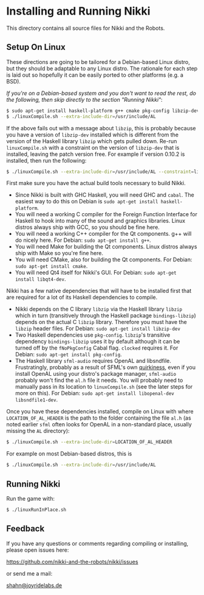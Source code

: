 Installing and Running Nikki
============================

This directory contains all source files for Nikki and the Robots. 

Setup On Linux
--------------

These directions are going to be tailored for a Debian-based Linux distro, but
they should be adaptable to any Linux distro. The rationale for each step is
laid out so hopefully it can be easily ported to other platforms (e.g. a BSD).

_If you're on a Debian-based system and you don't want to read the rest, do the
following, then skip directly to the section "Running Nikki"_:

``` bash
$ sudo apt-get install haskell-platform g++ cmake pkg-config libzip-dev libopenal-dev libsndfile1-dev
$ ./linuxCompile.sh --extra-include-dir=/usr/include/AL
```
If the above fails out with a message about `libzip`, this is probably because
you have a version of `libzip-dev` installed which is different from the version
of the Haskell library `libzip` which gets pulled down. Re-run `linuxCompile.sh`
with a constraint on the version of `libzip-dev` that is installed, leaving the
patch version free. For example if version 0.10.2 is installed, then run the
following:

``` bash
$ ./linuxCompile.sh --extra-include-dir=/usr/include/AL --constraint=libzip==0.10.*
```

First make sure you have the actual build tools necessary to build Nikki. 
+ Since Nikki is built with GHC Haskell, you will need GHC and `cabal`. The
  easiest way to do this on Debian is `sudo apt-get install haskell-platform`.
+ You will need a working C compiler for the Foreign Function Interface for
  Haskell to hook into many of the sound and graphics libraries. Linux distros
  always ship with GCC, so you should be fine here.
+ You will need a working C++ compiler for the Qt components. g++ will do nicely
  here. For Debian: `sudo apt-get install g++`.
+ You will need Make for building the Qt components. Linux distros always ship
  with Make so you're fine here.
+ You will need CMake, also for building the Qt components. For Debian: `sudo
  apt-get install cmake`.
+ You will need Qt4 itself for Nikki's GUI. For Debian: `sudo apt-get install
  libqt4-dev`.

Nikki has a few native dependencies that will have to be installed first that
are required for a lot of its Haskell dependencies to compile.

+ Nikki depends on the C library `libzip` via the Haskell library `libzip` which
  in turn (transitively through the Haskell package `bindings-libzip`) depends
  on the actual C `libzip` library. Therefore you must have the `libzip` header
  files. For Debian: `sudo apt-get install libzip-dev`
+ Two Haskell dependencies use `pkg-config`. `libzip`'s transitive dependency
  `bindings-libzip` uses it by default although it can be turned off by the
  `fNoPkgConfig` Cabal flag. `clocked` requires it. For Debian: `sudo apt-get
  install pkg-config`.
+ The Haskell library `sfml-audio` requires OpenAL and libsndfile.
  Frustratingly, probably as a result of SFML's own [quirkiness][1], even if you
  install OpenAL using your distro's package manager, `sfml-audio` probably
  won't find the `al.h` file it needs. You will probably need to manually pass
  in its location to `linuxCompile.sh` (see the later steps for more on this).
  For Debian: `sudo apt-get install libopenal-dev libsndfile1-dev`.

Once you have these dependencies installed, compile on Linux with where
`LOCATION_OF_AL_HEADER` is the path to the folder containing the file `al.h` (as noted earlier `sfml` often looks for OpenAL in a non-standard place, usually missing the `AL` directory):

``` bash
$ ./linuxCompile.sh --extra-include-dir=LOCATION_OF_AL_HEADER
```

For example on most Debian-based distros, this is
``` bash
$ ./linuxCompile.sh --extra-include-dir=/usr/include/AL
```

Running Nikki
-------------

Run the game with:

``` bash
$ ./linuxRunInPlace.sh
```

## Feedback

If you have any questions or comments regarding compiling or installing, please
open issues here:

https://github.com/nikki-and-the-robots/nikki/issues

or send me a mail:

shahn@joyridelabs.de

[1]: http://en.sfml-dev.org/forums/index.php?topic=3056.0
